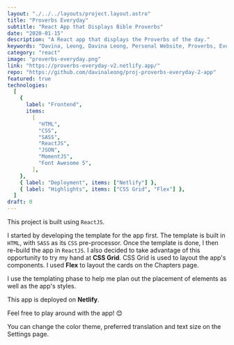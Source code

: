 ```yaml
---
layout: "./../../layouts/project.layout.astro"
title: "Proverbs Everyday"
subtitle: "React App that Displays Bible Proverbs"
date: "2020-01-15"
description: "A React app that displays the Proverbs of the day."
keywords: "Davina, Leong, Davina Leong, Personal Website, Proverbs, Everyday, App, Proverbs Everyday, HTML, CSS, Font Awesome 5, ReactJS, JSON, MomentJS, Netlify, CSS Grid, Flex"
category: "react"
image: "proverbs-everyday.png"
link: "https://proverbs-everyday-v2.netlify.app/"
repo: "https://github.com/davinaleong/proj-proverbs-everyday-2-app"
featured: true
technologies:
  [
    {
      label: "Frontend",
      items:
        [
          "HTML",
          "CSS",
          "SASS",
          "ReactJS",
          "JSON",
          "MomentJS",
          "Font Awesome 5",
        ],
    },
    { label: "Deployment", items: ["Netlify"] },
    { label: "Highlights", items: ["CSS Grid", "Flex"] },
  ]
draft: 0
---
```


This project is built using `ReactJS`.

I started by developing the template for the app first. The template is built in `HTML`, with `SASS` as its `CSS` pre-processor. Once the template is done, I then re-build the app in `ReactJS`. I also decided to take advantage of this opportunity to try my hand at **CSS Grid**. CSS Grid is used to layout the app's components. I used **Flex** to layout the cards on the Chapters page.

I use the templating phase to help me plan out the placement of elements as well as the app's styles.

This app is deployed on **Netlify**.

Feel free to play around with the app! 😊

You can change the color theme, preferred translation and text size on the Settings page.
